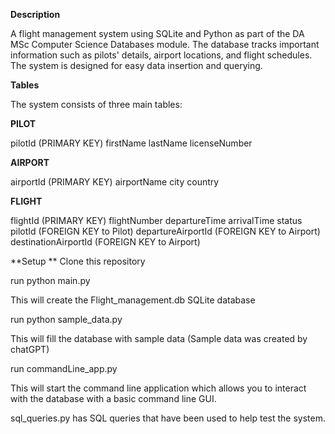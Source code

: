 **Description**

A flight management system using SQLite and Python as part of the DA MSc Computer Science Databases module. The database tracks important information such as pilots' details, airport locations, and flight schedules. The system is designed for easy data insertion and querying.

**Tables**

The system consists of three main tables:

**PILOT**

pilotId (PRIMARY KEY)
firstName
lastName
licenseNumber


**AIRPORT**

airportId (PRIMARY KEY)
airportName
city
country


**FLIGHT**

flightId (PRIMARY KEY)
flightNumber
departureTime
arrivalTime
status
pilotId (FOREIGN KEY to Pilot)
departureAirportId (FOREIGN KEY to Airport)
destinationAirportId (FOREIGN KEY to Airport)


**Setup
**
Clone this repository

run
python main.py

This will create the Flight_management.db SQLite database

run 
python sample_data.py 

This will fill the database with sample data (Sample data was created by chatGPT)

run 
commandLine_app.py 

This will start the command line application which allows you to interact with the database with a basic command line GUI.

sql_queries.py has SQL queries that have been used to help test the system. 

